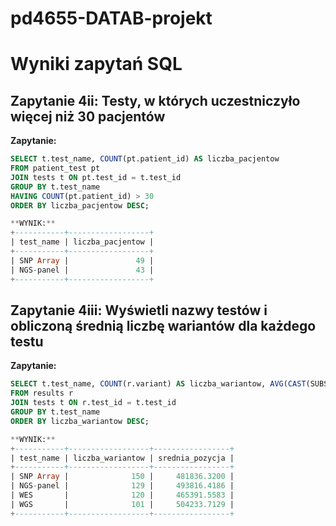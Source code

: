 # pd4655-DATAB-projekt

# Wyniki zapytań SQL

## Zapytanie 4ii: Testy, w których uczestniczyło więcej niż 30 pacjentów
**Zapytanie:**
```sql
SELECT t.test_name, COUNT(pt.patient_id) AS liczba_pacjentow
FROM patient_test pt
JOIN tests t ON pt.test_id = t.test_id
GROUP BY t.test_name
HAVING COUNT(pt.patient_id) > 30
ORDER BY liczba_pacjentow DESC;    

**WYNIK:**  
+-----------+------------------+
| test_name | liczba_pacjentow |
+-----------+------------------+
| SNP Array |               49 |
| NGS-panel |               43 |
+-----------+------------------+    
```
## Zapytanie 4iii: Wyświetli nazwy testów i obliczoną średnią liczbę wariantów dla każdego testu
**Zapytanie:**  
```sql
SELECT t.test_name, COUNT(r.variant) AS liczba_wariantow, AVG(CAST(SUBSTRING_INDEX(r.position, ':', -1) AS UNSIGNED)) AS srednia_pozycja
FROM results r
JOIN tests t ON r.test_id = t.test_id
GROUP BY t.test_name
ORDER BY liczba_wariantow DESC;

**WYNIK:**
+-----------+------------------+-----------------+
| test_name | liczba_wariantow | srednia_pozycja |
+-----------+------------------+-----------------+
| SNP Array |              150 |     481836.3200 |
| NGS-panel |              129 |     493816.4186 |
| WES       |              120 |     465391.5583 |
| WGS       |              101 |     504233.7129 |
+-----------+------------------+-----------------+

